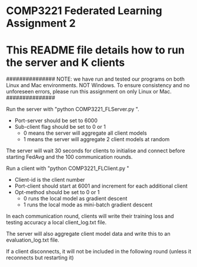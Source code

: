 # COMP3221 Federated Learning Assignment 2
# This README file details how to run the server and K clients

###############
NOTE: we have run and tested our programs on both Linux and Mac environments. NOT Windows. To ensure consistency and no unforeseen errors, please run this assignment on only Linux or Mac.
###############

Run the server with "python COMP3221_FLServer.py <Port-server> <Sub-client>".
 - Port-server should be set to 6000
 - Sub-client flag should be set to 0 or 1
   - 0 means the server will aggregate all client models
   - 1 means the server will aggregate 2 client models at random

The server will wait 30 seconds for clients to initialise and connect before starting FedAvg and the 100 communication rounds.

Run a client with "python COMP3221_FLClient.py <Client-id> <Port-client> <Opt-method>"
 - Client-id is the client number
 - Port-client should start at 6001 and increment for each additional client
 - Opt-method should be set to 0 or 1
   - 0 runs the local model as gradient descent
   - 1 runs the local mode as mini-batch gradient descent

In each communication round, clients will write their training loss and testing accuracy a local client<id>_log.txt file.

The server will also aggregate client model data and write this to an evaluation_log.txt file.

If a client disconnects, it will not be included in the following round (unless it reconnects but restarting it)
